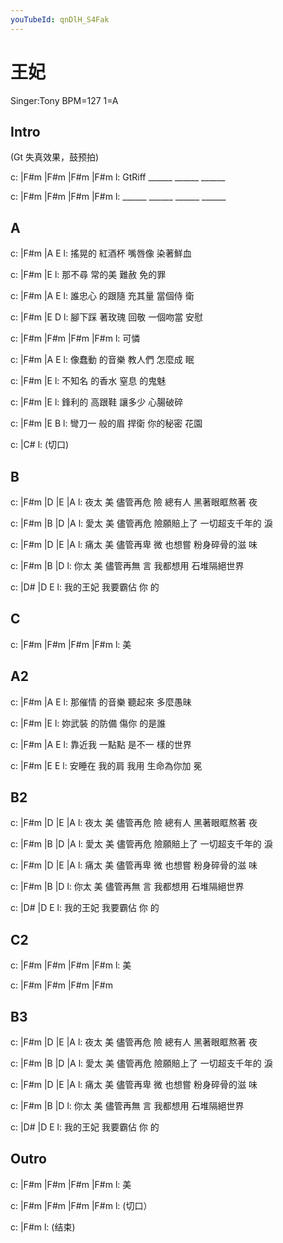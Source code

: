```yaml
---
youTubeId: qnDlH_S4Fak
---
```


# 王妃

Singer:Tony BPM=127 1=A


## Intro

(Gt 失真效果，鼓预拍)

c: |F#m   |F#m   |F#m   |F#m
l:  GtRiff ______ ______ ______

c: |F#m   |F#m   |F#m   |F#m
l:  ______ ______ ______ ______

## A
c:       |F#m          |A       E
l: 搖晃的 紅酒杯 嘴唇像 染著鮮血

c:       |F#m        |E
l: 那不尋 常的美 難赦 免的罪

c:       |F#m          |A      E
l: 誰忠心 的跟隨 充其量 當個侍 衛

c:       |F#m        |E        D
l: 腳下踩 著玫瑰 回敬 一個吻當 安慰

c: |F#m   |F#m   |F#m   |F#m
l:                可憐

c:       |F#m          |A      E
l: 像蠢動 的音樂 教人們 怎麼成 眠

c:       |F#m        |E
l: 不知名 的香水 窒息 的鬼魅

c:       |F#m          |E
l: 鋒利的 高跟鞋 讓多少 心腸破碎

c:       |F#m        |E        B
l: 彎刀一 般的眉 捍衛 你的秘密 花園

c: |C#
l:  (切口)


## B

c:     |F#m        |D        |E           |A
l: 夜太 美 儘管再危 險 總有人 黑著眼眶熬著 夜

c:     |F#m        |B         |D             |A
l: 愛太 美 儘管再危 險願賠上了 一切超支千年的 淚

c:     |F#m        |D        |E           |A
l: 痛太 美 儘管再卑 微 也想嘗 粉身碎骨的滋 味

c:     |F#m        |B          |D
l: 你太 美 儘管再無 言 我都想用 石堆隔絕世界

c: |D#                |D  E
l:   我的王妃 我要霸佔 你 的

## C

c: |F#m   |F#m   |F#m   |F#m
l:  美


## A2
c:       |F#m          |A       E
l: 那催情 的音樂 聽起來 多麼愚昧

c:       |F#m        |E
l: 妳武裝 的防備 傷你 的是誰

c:       |F#m          |A       E
l: 靠近我 一點點 是不一 樣的世界

c:       |F#m        |E          E
l: 安睡在 我的肩 我用 生命為你加 冕


## B2

c:     |F#m        |D        |E           |A
l: 夜太 美 儘管再危 險 總有人 黑著眼眶熬著 夜

c:     |F#m        |B         |D             |A
l: 愛太 美 儘管再危 險願賠上了 一切超支千年的 淚

c:     |F#m        |D        |E           |A
l: 痛太 美 儘管再卑 微 也想嘗 粉身碎骨的滋 味

c:     |F#m        |B          |D
l: 你太 美 儘管再無 言 我都想用 石堆隔絕世界

c: |D#                |D  E
l:   我的王妃 我要霸佔 你 的

## C2

c: |F#m   |F#m   |F#m   |F#m
l:  美

c: |F#m   |F#m   |F#m   |F#m

## B3

c:     |F#m        |D        |E           |A
l: 夜太 美 儘管再危 險 總有人 黑著眼眶熬著 夜

c:     |F#m        |B         |D             |A
l: 愛太 美 儘管再危 險願賠上了 一切超支千年的 淚

c:     |F#m        |D        |E           |A
l: 痛太 美 儘管再卑 微 也想嘗 粉身碎骨的滋 味

c:     |F#m        |B          |D
l: 你太 美 儘管再無 言 我都想用 石堆隔絕世界

c: |D#                |D  E
l:   我的王妃 我要霸佔 你 的

## Outro
c: |F#m   |F#m   |F#m   |F#m
l:  美

c: |F#m   |F#m   |F#m   |F#m
l:                       (切口）

c: |F#m
l:  (结束)
